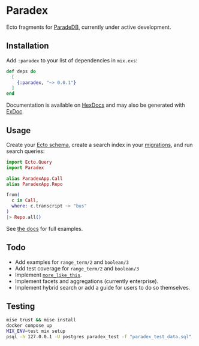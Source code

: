 # Paradex

Ecto fragments for [ParadeDB](https://www.paradedb.com/), currently under active development.

## Installation

Add `:paradex` to your list of dependencies in `mix.exs`:

<!-- BEGIN: VERSION -->
```elixir
def deps do
  [
    {:paradex, "~> 0.0.1"}
  ]
end
```
<!-- END: VERSION -->

Documentation is available on [HexDocs](https://hexdocs.pm/paradex/readme.html) and may also be generated with [ExDoc](https://github.com/elixir-lang/ex_doc).

## Usage

Create your [Ecto schema](https://github.com/Moosieus/paradex/blob/main/test/support/paradex_app/call.ex), create a search index in your [migrations](https://github.com/Moosieus/paradex/blob/main/priv/repo/migrations/20241013014316_setup.exs), and run search queries:
```elixir
import Ecto.Query
import Paradex

alias ParadexApp.Call
alias ParadexApp.Repo

from(
  c in Call,
  where: c.transcript ~> "bus"
)
|> Repo.all()
```

See [the docs](https://hexdocs.pm/paradex/readme.html) for full examples.

## Todo

* Add examples for `range_term/2` and `boolean/3`
* Add test coverage for `range_term/2` and `boolean/3`
* Implement [`more_like_this`](https://docs.paradedb.com/documentation/advanced/specialized/more_like_this).
* Implement facets and aggregations (currently enterprise).
* Implement hybrid search or add a guide for users to do so themselves.

## Testing

```sh
mise trust && mise install
docker compose up
MIX_ENV=test mix setup
psql -h 127.0.0.1 -U postgres paradex_test -f "paradex_test_data.sql"
```

